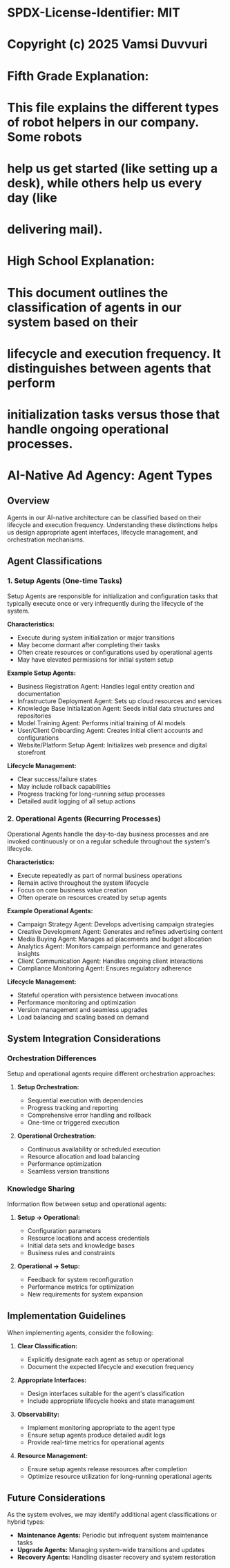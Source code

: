 # SPDX-License-Identifier: MIT
# Copyright (c) 2025 Vamsi Duvvuri

# Fifth Grade Explanation:
# This file explains the different types of robot helpers in our company. Some robots 
# help us get started (like setting up a desk), while others help us every day (like 
# delivering mail).

# High School Explanation:
# This document outlines the classification of agents in our system based on their
# lifecycle and execution frequency. It distinguishes between agents that perform
# initialization tasks versus those that handle ongoing operational processes.

# AI-Native Ad Agency: Agent Types

## Overview

Agents in our AI-native architecture can be classified based on their lifecycle and execution frequency. Understanding these distinctions helps us design appropriate agent interfaces, lifecycle management, and orchestration mechanisms.

## Agent Classifications

### 1. Setup Agents (One-time Tasks)

Setup Agents are responsible for initialization and configuration tasks that typically execute once or very infrequently during the lifecycle of the system.

**Characteristics:**
- Execute during system initialization or major transitions
- May become dormant after completing their tasks
- Often create resources or configurations used by operational agents
- May have elevated permissions for initial system setup

**Example Setup Agents:**
- Business Registration Agent: Handles legal entity creation and documentation
- Infrastructure Deployment Agent: Sets up cloud resources and services
- Knowledge Base Initialization Agent: Seeds initial data structures and repositories
- Model Training Agent: Performs initial training of AI models
- User/Client Onboarding Agent: Creates initial client accounts and configurations
- Website/Platform Setup Agent: Initializes web presence and digital storefront

**Lifecycle Management:**
- Clear success/failure states
- May include rollback capabilities
- Progress tracking for long-running setup processes
- Detailed audit logging of all setup actions

### 2. Operational Agents (Recurring Processes)

Operational Agents handle the day-to-day business processes and are invoked continuously or on a regular schedule throughout the system's lifecycle.

**Characteristics:**
- Execute repeatedly as part of normal business operations
- Remain active throughout the system lifecycle
- Focus on core business value creation
- Often operate on resources created by setup agents

**Example Operational Agents:**
- Campaign Strategy Agent: Develops advertising campaign strategies
- Creative Development Agent: Generates and refines advertising content
- Media Buying Agent: Manages ad placements and budget allocation
- Analytics Agent: Monitors campaign performance and generates insights
- Client Communication Agent: Handles ongoing client interactions
- Compliance Monitoring Agent: Ensures regulatory adherence

**Lifecycle Management:**
- Stateful operation with persistence between invocations
- Performance monitoring and optimization
- Version management and seamless upgrades
- Load balancing and scaling based on demand

## System Integration Considerations

### Orchestration Differences

Setup and operational agents require different orchestration approaches:

1. **Setup Orchestration:**
   - Sequential execution with dependencies
   - Progress tracking and reporting
   - Comprehensive error handling and rollback
   - One-time or triggered execution

2. **Operational Orchestration:**
   - Continuous availability or scheduled execution
   - Resource allocation and load balancing
   - Performance optimization
   - Seamless version transitions

### Knowledge Sharing

Information flow between setup and operational agents:

1. **Setup → Operational:**
   - Configuration parameters
   - Resource locations and access credentials
   - Initial data sets and knowledge bases
   - Business rules and constraints

2. **Operational → Setup:**
   - Feedback for system reconfiguration
   - Performance metrics for optimization
   - New requirements for system expansion

## Implementation Guidelines

When implementing agents, consider the following:

1. **Clear Classification:**
   - Explicitly designate each agent as setup or operational
   - Document the expected lifecycle and execution frequency

2. **Appropriate Interfaces:**
   - Design interfaces suitable for the agent's classification
   - Include appropriate lifecycle hooks and state management

3. **Observability:**
   - Implement monitoring appropriate to the agent type
   - Ensure setup agents produce detailed audit logs
   - Provide real-time metrics for operational agents

4. **Resource Management:**
   - Ensure setup agents release resources after completion
   - Optimize resource utilization for long-running operational agents

## Future Considerations

As the system evolves, we may identify additional agent classifications or hybrid types:

- **Maintenance Agents:** Periodic but infrequent system maintenance tasks
- **Upgrade Agents:** Managing system-wide transitions and updates
- **Recovery Agents:** Handling disaster recovery and system restoration